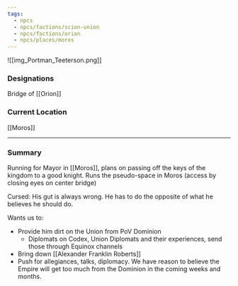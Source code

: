 ```yaml
---
tags:
  - npcs
  - npcs/factions/scion-union
  - npcs/factions/orion
  - npcs/places/moros
---
```

![[img_Portman_Teeterson.png]]

### Designations
Bridge of [[Orion]]

### Current Location
[[Moros]]

___
### Summary
Running for Mayor in [[Moros]], plans on passing off the keys of the kingdom to a good knight.
Runs the pseudo-space in Moros (access by closing eyes on center bridge)

Cursed: His gut is always wrong. He has to do the opposite of what he believes he should do.

Wants us to:
- Provide him dirt on the Union from PoV Dominion
	- Diplomats on Codex, Union Diplomats and their experiences, send those through Equinox channels
- Bring down [[Alexander Franklin Roberts]]
- Push for allegiances, talks, diplomacy. We have reason to believe the Empire will get too much from the Dominion in the coming weeks and months.